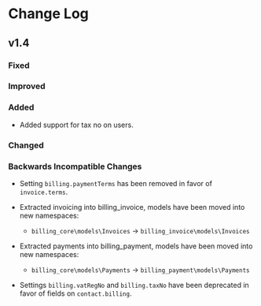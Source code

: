 # Change Log

## v1.4

### Fixed

### Improved

### Added

- Added support for tax no on users.

### Changed

### Backwards Incompatible Changes

- Setting `billing.paymentTerms` has been removed in favor of `invoice.terms`.

- Extracted invoicing into billing_invoice, models have been
  moved into new namespaces:
  - `billing_core\models\Invoices` -> `billing_invoice\models\Invoices`

- Extracted payments into billing_payment, models have been
  moved into new namespaces:
  - `billing_core\models\Payments` -> `billing_payment\models\Payments`

- Settings `billing.vatRegNo` and `billing.taxNo` have been deprecated
  in favor of fields on `contact.billing`.
